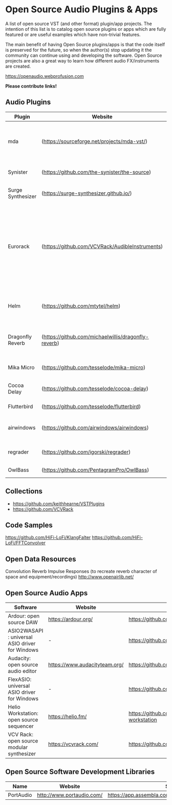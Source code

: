 
Open Source Audio Plugins & Apps
===================

A list of open source VST (and other format) plugin/app projects. The intention of this list is to catalog open source plugins or apps which are fully featured or are useful examples which have non-trivial features.

The main benefit of having Open Source plugins/apps is that the code itself is preserved for the future, so when the author(s) stop updating it the community can continue using and developing the software. Open Source projects are also a great way to learn how different audio FX/instruments are created.

https://openaudio.webprofusion.com

**Please contribute links!**

Audio Plugins
----------

| Plugin | Website | Description
| --- | --- |--- |
| mda | (https://sourceforge.net/projects/mda-vst/) | A collection of FX and virtual instruments for PC and Mac |
| Synister | (https://github.com/the-synister/the-source) | Subtractive software synth |
| Surge Synthesizer |(https://surge-synthesizer.github.io/) | Subtractive wavetavle synth |
| Eurorack | (https://github.com/VCVRack/AudibleInstruments) | A diverse set of physical modeling sources, organic processors, wavetable oscillators, waveshapers, granular synthesizers, and utility modules |
| Helm | (https://github.com/mtytel/helm) | a free polyphonic synth with lots of modulation |
| Dragonfly Reverb | (https://github.com/michaelwillis/dragonfly-reverb) | A free hall-style reverb based on freeverb3 algorithms |
| Mika Micro | (https://github.com/tesselode/mika-micro) | A simple subtractive synth plugin |
| Cocoa Delay | (https://github.com/tesselode/cocoa-delay) | Warm and lively delay plugin |
| Flutterbird | (https://github.com/tesselode/flutterbird) | Simple pitch fluctuation |
| airwindows | (https://github.com/airwindows/airwindows) | Various small and experimental effect plugins |
| regrader | (https://github.com/igorski/regrader) | A degenerative delay plugin |
| OwlBass | (https://github.com/PentagramPro/OwlBass) | Additive bass synth |

Collections
-----------

* https://github.com/keithhearne/VSTPlugins
* https://github.com/VCVRack

Code Samples
-----------

https://github.com/HiFi-LoFi/KlangFalter
https://github.com/HiFi-LoFi/FFTConvolver

Open Data Resources
-------------------

Convolution Reverb Impulse Responses (to recreate reverb character of space and equipment/recordings)
http://www.openairlib.net/

Open Source Audio Apps
----------------------

| Software | Website | Source |
| --- | --- | --- |
| Ardour: open source DAW | https://ardour.org/ | https://github.com/Ardour/ardour |
| ASIO2WASAPI : universal ASIO driver for Windows | - |https://github.com/levmin/ASIO2WASAPI|
| Audacity: open source audio editor | https://www.audacityteam.org/ | https://github.com/audacity/audacity |
| FlexASIO: universal ASIO driver for Windows |  - | https://github.com/dechamps/FlexASIO |
| Helio Workstation: open source sequencer | https://helio.fm/ | https://github.com/helio-fm/helio-workstation |
| VCV Rack: open source modular synthesizer | https://vcvrack.com/ | https://github.com/VCVRack/Rack |

Open Source Software Development Libraries
----------------------

| Name | Website | Source |
| --- | --- | --- |
|PortAudio| http://www.portaudio.com/ | https://app.assembla.com/spaces/portaudio/git/source |

